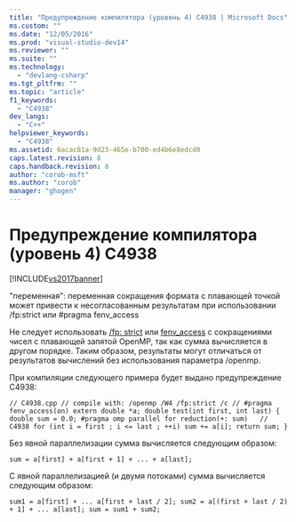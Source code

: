 ```yaml
---
title: "Предупреждение компилятора (уровень 4) C4938 | Microsoft Docs"
ms.custom: ""
ms.date: "12/05/2016"
ms.prod: "visual-studio-dev14"
ms.reviewer: ""
ms.suite: ""
ms.technology: 
  - "devlang-csharp"
ms.tgt_pltfrm: ""
ms.topic: "article"
f1_keywords: 
  - "C4938"
dev_langs: 
  - "C++"
helpviewer_keywords: 
  - "C4938"
ms.assetid: 6acac81a-9d23-465e-b700-ed4b6e8edcd0
caps.latest.revision: 8
caps.handback.revision: 8
author: "corob-msft"
ms.author: "corob"
manager: "ghogen"
---
```

# Предупреждение компилятора (уровень 4) C4938
[!INCLUDE[vs2017banner](../../assembler/inline/includes/vs2017banner.md)]

"переменная": переменная сокращения формата с плавающей точкой может привести к несогласованным результатам при использовании \/fp:strict или \#pragma fenv\_access  
  
 Не следует использовать [\/fp: strict](../../build/reference/fp-specify-floating-point-behavior.md) или [fenv\_access](../../preprocessor/fenv-access.md) с сокращениями чисел с плавающей запятой OpenMP, так как сумма вычисляется в другом порядке. Таким образом, результаты могут отличаться от результатов вычислений без использования параметра \/openmp.  
  
 При компиляции следующего примера будет выдано предупреждение C4938:  
  
```  
// C4938.cpp // compile with: /openmp /W4 /fp:strict /c // #pragma fenv_access(on) extern double *a; double test(int first, int last) { double sum = 0.0; #pragma omp parallel for reduction(+: sum)   // C4938 for (int i = first ; i <= last ; ++i) sum += a[i]; return sum; }  
```  
  
 Без явной параллелизации сумма вычисляется следующим образом:  
  
```  
sum = a[first] + a[first + 1] + ... + a[last];   
```  
  
 С явной параллелизацией \(и двумя потоками\) сумма вычисляется следующим образом:  
  
```  
sum1 = a[first] + ... a[first + last / 2]; sum2 = a[(first + last / 2) + 1] + ... a[last]; sum = sum1 + sum2;  
```